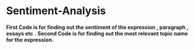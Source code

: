 # Sentiment-Analysis
**First Code is for finding out the sentiment of the expression , paragraph , essays etc .**
**Second Code is for finding out the most relevant topic name for the expression.**
